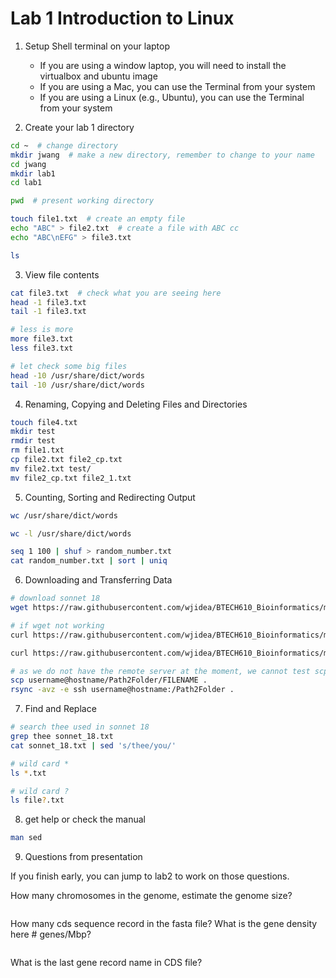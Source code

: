 # Lab 1 Introduction to Linux

1. Setup Shell terminal on your laptop
   - If you are using a window laptop, you will need to install the virtualbox and ubuntu image
   - If you are using a Mac, you can use the Terminal from your system
   - If you are using a Linux (e.g., Ubuntu), you can use the Terminal from your system




2. Create your lab 1 directory

```sh
cd ~  # change directory
mkdir jwang  # make a new directory, remember to change to your name
cd jwang 
mkdir lab1
cd lab1

pwd  # present working directory

touch file1.txt  # create an empty file 
echo "ABC" > file2.txt  # create a file with ABC cc
echo "ABC\nEFG" > file3.txt

ls
```

3. View file contents

```sh
cat file3.txt  # check what you are seeing here
head -1 file3.txt
tail -1 file3.txt

# less is more
more file3.txt
less file3.txt

# let check some big files
head -10 /usr/share/dict/words
tail -10 /usr/share/dict/words
```

4. Renaming, Copying and Deleting Files and Directories

```sh
touch file4.txt
mkdir test
rmdir test
rm file1.txt
cp file2.txt file2_cp.txt
mv file2.txt test/
mv file2_cp.txt file2_1.txt

```

5. Counting, Sorting and Redirecting Output

```sh
wc /usr/share/dict/words

wc -l /usr/share/dict/words

seq 1 100 | shuf > random_number.txt 
cat random_number.txt | sort | uniq
```



6. Downloading and Transferring Data

```sh
# download sonnet 18
wget https://raw.githubusercontent.com/wjidea/BTECH610_Bioinformatics/main/lab1/sonnet_18.txt

# if wget not working
curl https://raw.githubusercontent.com/wjidea/BTECH610_Bioinformatics/main/lab1/sonnet_18.txt -o sonnet_18.txt

curl https://raw.githubusercontent.com/wjidea/BTECH610_Bioinformatics/main/lab1/words -o words

# as we do not have the remote server at the moment, we cannot test scp or rsync right now.
scp username@hostname/Path2Folder/FILENAME .
rsync -avz -e ssh username@hostname:/Path2Folder .
```



7. Find and Replace

```sh
# search thee used in sonnet 18
grep thee sonnet_18.txt
cat sonnet_18.txt | sed 's/thee/you/'

# wild card *
ls *.txt

# wild card ?
ls file?.txt
```



8. get help or check the manual

```sh
man sed
```





9. Questions from presentation

If you finish early, you can jump to lab2 to work on those questions.

How many chromosomes in the genome, estimate the genome size?

```sh

```

How many cds sequence record in the fasta file? What is the gene density here # genes/Mbp?

```sh
```

What is the last gene record name in CDS file?

```sh
```

